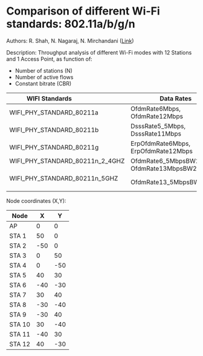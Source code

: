 # Comparison of different Wi-Fi standards: 802.11a/b/g/n

Authors: R. Shah, N. Nagaraj, N. Mirchandani ([Link](https://github.com/rams16592/))

Description: Throughput analysis of different Wi-Fi modes with 12 Stations and 1 Access Point, as function of:
* Number of stations (N)
* Number of active flows
* Constant bitrate (CBR)


WIFI Standards                        | Data Rates
------------------------------------- | -------------------------------------
WIFI_PHY_STANDARD_80211a              | OfdmRate6Mbps, OfdmRate12Mbps
WIFI_PHY_STANDARD_80211b              | DsssRate5_5Mbps, DsssRate11Mbps
WIFI_PHY_STANDARD_80211g              | ErpOfdmRate6Mbps, ErpOfdmRate12Mbps
WIFI_PHY_STANDARD_80211n_2_4GHZ       | OfdmRate6_5MbpsBW20MHz, OfdmRate13MbpsBW20MHz
WIFI_PHY_STANDARD_80211n_5GHZ         | OfdmRate13_5MbpsBW40MHz


Node coordinates (X,Y):

Node | X	|	Y
---------| ---------|---------
AP		| 0	 | 0
STA 1	| 50 | 0
STA 2	|-50 | 0
STA 3	|	0	 | 50
STA 4	|	0	 |-50
STA 5	|	40 | 30
STA 6	|-40 |-30
STA 7	|	30 | 40
STA 8	|-30 |-40
STA 9	|-30 | 40
STA 10|	30 |-40
STA 11|-40 | 30
STA 12|	40 |-30
